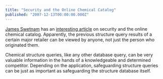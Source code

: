 ```yaml
---
title: "Security and the Online Chemical Catalog"
published: "2007-12-13T00:00:00.000Z"
---
```


[James Swetnam](http://swetnam.wordpress.com/) has an [interesting article](http://swetnam.wordpress.com/2007/12/13/why-not-to-outsource-your-web-storefront/) on security and the online chemical catalog. Apparently, the previous structure query results of a certain major retailer can be viewed by anyone, not just the person who originated them.

Chemical structure queries, like any other database query, can be very valuable information in the hands of a knowledgeable and determined competitor. Depending on the application, safeguarding structure queries can be just as important as safeguarding the structure database itself.